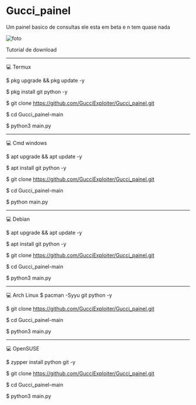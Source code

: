 # Gucci_painel
Um painel basico de consultas ele esta em beta e n tem quase nada


![foto](https://user-images.githubusercontent.com/118860604/203447026-6d65cd15-afe9-4c7e-b6f3-c2bf9025a835.png)

Tutorial de download
___________________________________________________________________
💻 Termux

$ pkg upgrade && pkg update -y

$ pkg install git python -y

$ git clone https://github.com/GucciExploiter/Gucci_painel.git

$ cd Gucci_painel-main

$ python3 main.py
___________________________________________________________________
💻 Cmd windows

$ apt upgrade && apt update -y

$ apt install git python -y

$ git clone https://github.com/GucciExploiter/Gucci_painel.git

$ cd Gucci_painel-main

$ python main.py
___________________________________________________________________
💻 Debian

$ apt upgrade && apt update -y

$ apt install git python -y

$ git clone https://github.com/GucciExploiter/Gucci_painel.git

$ cd Gucci_painel-main

$ python3 main.py
___________________________________________________________________
💻 Arch Linux
$ pacman -Syyu git python -y

$ git clone https://github.com/GucciExploiter/Gucci_painel.git

$ cd Gucci_painel-main

$ python3 main.py
___________________________________________________________________
💻 OpenSUSE

$ zypper install python git -y

$ git clone https://github.com/GucciExploiter/Gucci_painel.git

$ cd Gucci_painel-main

$ python3 main.py
